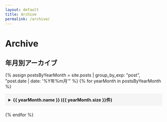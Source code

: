 ```yaml
---
layout: default
title: Archive
permalink: /archive/
---
```


# Archive

## 年月別アーカイブ

{% assign postsByYearMonth = site.posts | group_by_exp: "post", "post.date | date: '%Y年%m月'" %}
{% for yearMonth in postsByYearMonth %}
<details style="margin-bottom: 20px;">
  <summary style="cursor: pointer; font-weight: bold; padding: 10px; background: #f5f5f5; border-radius: 4px;">
    {{ yearMonth.name }} ({{ yearMonth.size }}件)
  </summary>
  <div style="padding: 15px;">
    {% for post in yearMonth.items %}
    <div style="margin-bottom: 10px; padding-bottom: 10px; border-bottom: 1px solid #eee;">
      <a href="{{ post.url | relative_url }}" style="color: #267CB9; text-decoration: none; font-weight: 500;">
        {{ post.title }}
      </a>
      <p style="color: #666; font-size: 14px; margin: 5px 0;">
        {{ post.date | date: "%Y年%m月%d日" }}
      </p>
      <p style="line-height: 1.5; font-size: 14px; color: #333;">
        {{ post.content | strip_html | truncate: 100 }}
      </p>
    </div>
    {% endfor %}
  </div>
</details>
{% endfor %}
